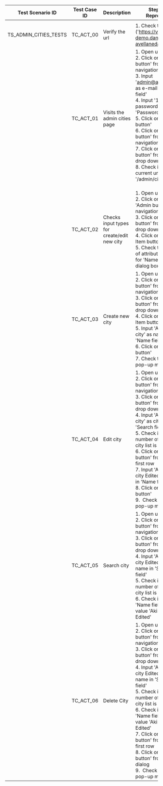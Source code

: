 | Test Scenario ID      | Test Case ID | Description                                 | Steps To Reproduce                                                                                                                                                                                                                                                                                                                                                                                                                                               | Expected Results                                                                                                                                                                                                                                             |
| --------------------- | ------------ | ------------------------------------------- | ---------------------------------------------------------------------------------------------------------------------------------------------------------------------------------------------------------------------------------------------------------------------------------------------------------------------------------------------------------------------------------------------------------------------------------------------------------------- | ------------------------------------------------------------------------------------------------------------------------------------------------------------------------------------------------------------------------------------------------------------ |
|  |
| TS_ADMIN_CITIES_TESTS | TC_ACT_00    | Verify the url                              | 1\. Check the url ('https://vue-demo.daniel-avellaneda.com')                                                                                                                                                                                                                                                                                                                                                                                                     | [https://vue-demo.daniel-avellaneda.com](https://vue-demo.daniel-avellaneda.com/)                                                                                                                                                                            |
|                       | TC_ACT_01    | Visits the admin cities page                | 1\. Open url<br>2\. Click on 'Login button' from navigation<br>3\. Input 'admin@admin.com' as e-mail in 'E-mail field'<br>4\. Input '12345' as password in 'Password field'<br>5\. Click on 'Login button'<br>6\. Click on 'Admin button' from navigation<br>7\. Click on 'Cities button' from the drop down menu<br>8\. Check if the current url contains '/admin/cities' route<br><br>                                                                         | User will be redirected to the login page<br>User will be logged in with admin credentials<br>User will be redirected to the admin cities page<br>Url will be 'https://vue-demo.daniel-avellaneda.com/admin/cities'                                          |
|                       | TC_ACT_02    | Checks input types for create/edit new city | 1\. Open url<br>2\. Click on Click on 'Admin button' from navigation<br>3\. Click on 'Cities button' from the drop down menu<br>4\. Click on 'New Item button'<br>5\. Check the value of attribute 'type' for 'Name field' in dialog box<br>                                                                                                                                                                                                                     | User will be redirected to the admin cities page<br>Dialog for new city creation will be visible<br>Value of the 'Name field' for attribute 'type' will be 'text'                                                                                            |
|                       | TC_ACT_03    | Create new city                             | 1\. Open url<br>2\. Click on 'Admin button' from navigation<br>3\. Click on 'Cities button' from the drop down menu<br>4\. Click on 'New Item button'<br>5\. Input 'Aki Akic's city' as name in 'Name field'<br>6\. Click on 'Save button'<br>7\. Check text of the pop-up message                                                                                                                                                                               | User will be redirected to the admin cities page<br>Dialog for new city creation will be visible<br>Dialog for new city creation will dissapear<br>Text of the pop-up message will be 'Saved successfully' <br>                                              |
|                       | TC_ACT_04    | Edit city                                   | 1\. Open url<br>2\. Click on 'Admin button' from navigation<br>3\. Click on 'Cities button' from the drop down menu<br>4\. Input 'Aki Akic's city' as city name in 'Search field'<br>5\. Check if the number of rows in city list is 1<br>6\. Click on 'Edit button' from the first row<br>7\. Input 'Aki Akic's city Edited' as name in 'Name field'<br>8\. Click on 'Save button'<br>9.  Check text of the pop-up message<br>                                  | User will be redirected to the admin cities page<br>Number of rows in the city list will be 1<br>Name of the city will be edited<br>Text of the pop-up message will be 'Saved successfully'                                                                  |
|                       | TC_ACT_05    | Search city                                 | 1\. Open url<br>2\. Click on 'Admin button' from navigation<br>3\. Click on 'Cities button' from the drop down menu<br>4\. Input 'Aki Akic's city Edited' as city name in 'Search field'<br>5\. Check if the number of rows in city list is 1<br>6\. Check if the 'Name field' has value 'Aki Akic's city Edited'                                                                                                                                                | User will be redirected to the admin cities page<br>Number of rows in the city list will be 1<br>Name of the city will match the name in the search field                                                                                                    |
|                       | TC_ACT_06    | Delete City                                 | 1\. Open url<br>2\. Click on 'Admin button' from navigation<br>3\. Click on 'Cities button' from the drop down menu<br>4\. Input 'Aki Akic's city Edited' as city name in 'Search field'<br>5\. Check if the number of rows in city list is 1<br>6\. Check if the 'Name field' has value 'Aki Akic's city Edited'<br>7\. Click on 'Delete button' from the first row<br>8\. Click on 'Delete button' from the dialog<br>9.  Check text of the pop-up message<br> | User will be redirected to the admin cities page<br>Number of rows in the city list will be 1<br>Name of the city will match the name in the search field<br>City will be deleted from the list<br>Text of the pop-up message will be 'Deleted successfully' |